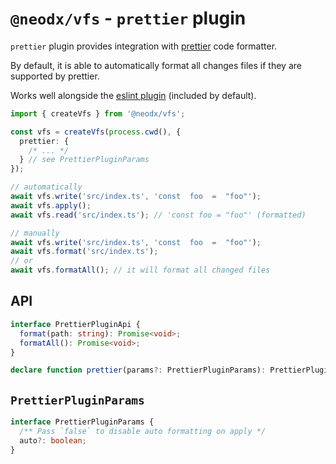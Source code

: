 # `@neodx/vfs` - `prettier` plugin <Badge type="tip" text="builtin" /> <Badge type="tip" text="auto" />

`prettier` plugin provides integration with [prettier](https://prettier.io/) code formatter.

By default, it is able to automatically format all changes files if they are supported by prettier.

Works well alongside the [eslint plugin](./eslint.md) (included by default).

```typescript
import { createVfs } from '@neodx/vfs';

const vfs = createVfs(process.cwd(), {
  prettier: {
    /* ... */
  } // see PrettierPluginParams
});

// automatically
await vfs.write('src/index.ts', 'const  foo  =  "foo"');
await vfs.apply();
await vfs.read('src/index.ts'); // 'const foo = "foo"' (formatted)

// manually
await vfs.write('src/index.ts', 'const  foo  =  "foo"');
await vfs.format('src/index.ts');
// or
await vfs.formatAll(); // it will format all changed files
```

## API

```typescript
interface PrettierPluginApi {
  format(path: string): Promise<void>;
  formatAll(): Promise<void>;
}

declare function prettier(params?: PrettierPluginParams): PrettierPluginApi;
```

## `PrettierPluginParams`

```typescript
interface PrettierPluginParams {
  /** Pass `false` to disable auto formatting on apply */
  auto?: boolean;
}
```
